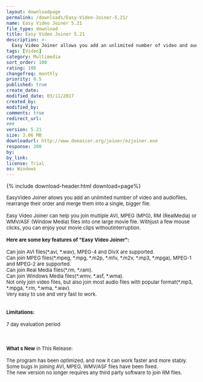 ```yaml
---
layout: downloadpage
permalink: /downloads/Easy-Video-Joiner-5,21/
name: Easy Video Joiner 5.21
file_type: download
title: Easy Video Joiner 5.21
description: >-
  Easy Video Joiner allows you add an unlimited number of video and audio files, rearrange their order and merge them into a single, bigger file. Easy Video Joiner can help you join multiple AVI, MPEG (MPG)
tags: [Video]
category: Multimedia
sort_order: 100
rating: 100
changefreq: monthly
priority: 0.5
published: true
create_date: 
modified_date: 03/11/2017
created_by: 
modified_by: 
comments: true
redirect_url: 
### 
version: 5.21
size: 3.06 MB
downloadurl: http://www.doeasier.org/joiner/ezjoiner.exe
response: 200
by: 
by_link: 
license: Trial
os: Windows
---
```


{% include download-header.html download=page%}

<p style="fix-download-text !important">
<p><font size="2">EasyVideo Joiner allows you add an unlimited number of video and audiofiles, rearrange their order and merge them into a single, bigger file.<br />
<br />
Easy Video Joiner can help you join multiple AVI, MPEG (MPG), RM (RealMedia) or WMV/ASF (Window Media) files into one large movie file. Withjust a few mouse clicks, you can enjoy your movie clips withoutinterruption. <br />
<br />
<span><strong>Here are some key features of "Easy Video Joiner":</strong></span><br />
<br />
Can join AVI files(*.avi, *.wav), MPEG-4 and DivX are supported. <br />
Can join MPEG files(*.mpeg, *.mpg, *.m2p, *.m1v, *.m2v, *.mp3, *.mpga), MPEG-1 and MPEG-2 are supported. <br />
Can join Real Media files(*.rm, *.ram). <br />
Can join Windows Media files(*.wmv, *.asf, *.wma). <br />
Not only join video files, but also join most audio files with popular format(*.mp3, *.mpga, *.rm, *.wma, *.wav). <br />
Very easy to use and very fast to work.<br />
<br />
<br />
<span><strong>Limitations:</strong></span><br />
<br />
7 day evaluation period<br />
</font></p>
<div class="celltext_big"><br />
<br />
<font size="2"><strong>What s New</strong> in This Release:<br />
<br />
The program has been optimized, and now it can work faster and more stably.<br />
Some bugs in joining AVI, MPEG, WMV/ASF files have been fixed.<br />
The new version no longer requires any third party software to join RM files. <br />
</font></div></p>
